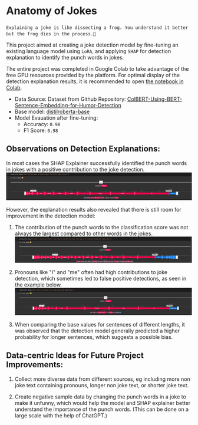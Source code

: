 # Anatomy of Jokes
`Explaining a joke is like dissecting a frog. You understand it better but the frog dies in the process.🐸`

This project aimed at creating a joke detection model by fine-tuning an existing language model using `LoRA`, and applying `SHAP` for detection explanation to identify the punch words in jokes. 

The entire project was completed in Google Colab to take advantage of the free GPU resources provided by the platform. For optimal display of the detection explanation results, it is recommended to open [the notebook in Colab](https://colab.research.google.com/github/terry-chongkalok/anatomy_of_joke/blob/main/Anatomy_of_Jokes.ipynb).

- Data Source: Dataset from Github Repository: [ColBERT-Using-BERT-Sentence-Embedding-for-Humor-Detection](https://github.com/Moradnejad/ColBERT-Using-BERT-Sentence-Embedding-for-Humor-Detection)
- Base model: [distilroberta-base ](https://huggingface.co/distilroberta-base)
- Model Evauation after fine-tuning:
    - Accuracy: `0.98`
    - F1 Score: `0.98`

## Observations on Detection Explanations:

In most cases the SHAP Explainer successfully identified the punch words in jokes with a positive contribution to the joke detection.
![Example of Punch Words Identified](img/cant_count.png)

However, the explanation results also revealed that there is still room for improvement in the detection model:

1. The contribution of the punch words to the classification score was not always the largest compared to other words in the jokes.
![Example of Punch Words Got Lower Contribution](img/fat_every_day.png)

2. Pronouns like "I" and "me" often had high contributions to joke detection, which sometimes led to false positive detections, as seen in the example below.
![Example of Failed Detection with Pronouns](img/contact_me.png)

3. When comparing the base values for sentences of different lengths, it was observed that the detection model generally predicted a higher probability for longer sentences, which suggests a possible bias.

## Data-centric Ideas for Future Project Improvements:

1. Collect more diverse data from different sources, eg including more non joke text containing pronouns, longer non joke text, or shorter joke text.

2. Create negative sample data by changing the punch words in a joke to make it unfunny, which would help the model and SHAP explainer better understand the importance of the punch words. (This can be done on a large scale with the help of ChatGPT.)
